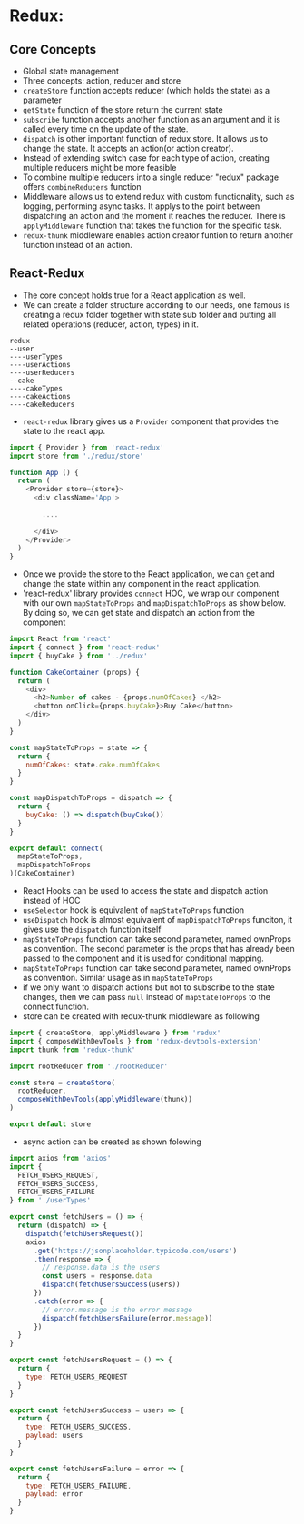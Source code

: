 # Redux:

## Core Concepts

- Global state management
- Three concepts: action, reducer and store
- `createStore` function accepts reducer (which holds the state) as a parameter
- `getState` function of the store return the current state
- `subscribe` function accepts another function as an argument and it is called every time on the update of the state.
- `dispatch` is other important function of redux store. It allows us to change the state. It accepts an action(or action creator).
- Instead of extending switch case for each type of action, creating multiple reducers might be more feasible
- To combine multiple reducers into a single reducer "redux" package offers `combineReducers` function
- Middleware allows us to extend redux with custom functionality, such as logging, performing async tasks. It applys to the point between dispatching an action and the moment it reaches the reducer. There is `applyMiddleware` function that takes the function for the specific task.
- `redux-thunk` middleware enables action creator funtion to return another function instead of an action.


## React-Redux

- The core concept holds true for a React application as well.
- We can create a folder structure according to our needs, one famous is creating a redux folder together with state sub folder and putting all related operations (reducer, action, types) in it.

```
redux
--user
----userTypes
----userActions
----userReducers
--cake
----cakeTypes
----cakeActions
----cakeReducers
```

- `react-redux` library gives us a `Provider` component that provides the state to the react app.

```javascript
import { Provider } from 'react-redux'
import store from './redux/store'

function App () {
  return (
    <Provider store={store}>
      <div className='App'>
      
        ....
        
      </div>
    </Provider>
  )
}
```
- Once we provide the store to the React application, we can get and change the state within any component in the react application.
- 'react-redux' library provides `connect` HOC, we wrap our component with our own `mapStateToProps` and `mapDispatchToProps` as show below. By doing so, we can get state and dispatch an action from the component
```javascript
import React from 'react'
import { connect } from 'react-redux'
import { buyCake } from '../redux'

function CakeContainer (props) {
  return (
    <div>
      <h2>Number of cakes - {props.numOfCakes} </h2>
      <button onClick={props.buyCake}>Buy Cake</button>
    </div>
  )
}

const mapStateToProps = state => {
  return {
    numOfCakes: state.cake.numOfCakes
  }
}

const mapDispatchToProps = dispatch => {
  return {
    buyCake: () => dispatch(buyCake())
  }
}

export default connect(
  mapStateToProps,
  mapDispatchToProps
)(CakeContainer)
```

- React Hooks can be used to access the state and dispatch action instead of HOC
- `useSelector` hook is equivalent of `mapStateToProps` function
- `useDispatch` hook is almost equivalent of `mapDispatchToProps` funciton, it gives use the `dispatch` function itself
- `mapStateToProps` function can take second parameter, named ownProps as convention. The second parameter is the props that has already been passed to the component and it is used for conditional mapping.
- `mapStateToProps` function can take second parameter, named ownProps as convention. Similar usage as in `mapStateToProps`
- if we only want to dispatch actions but not to subscribe to the state changes, then we can pass `null` instead of `mapStateToProps` to the connect function.
- store can be created with redux-thunk middleware as following
```javascript
import { createStore, applyMiddleware } from 'redux'
import { composeWithDevTools } from 'redux-devtools-extension'
import thunk from 'redux-thunk'

import rootReducer from './rootReducer'

const store = createStore(
  rootReducer,
  composeWithDevTools(applyMiddleware(thunk))
)

export default store
```

- async action can be created as shown folowing
```javascript
import axios from 'axios'
import {
  FETCH_USERS_REQUEST,
  FETCH_USERS_SUCCESS,
  FETCH_USERS_FAILURE
} from './userTypes'

export const fetchUsers = () => {
  return (dispatch) => {
    dispatch(fetchUsersRequest())
    axios
      .get('https://jsonplaceholder.typicode.com/users')
      .then(response => {
        // response.data is the users
        const users = response.data
        dispatch(fetchUsersSuccess(users))
      })
      .catch(error => {
        // error.message is the error message
        dispatch(fetchUsersFailure(error.message))
      })
  }
}

export const fetchUsersRequest = () => {
  return {
    type: FETCH_USERS_REQUEST
  }
}

export const fetchUsersSuccess = users => {
  return {
    type: FETCH_USERS_SUCCESS,
    payload: users
  }
}

export const fetchUsersFailure = error => {
  return {
    type: FETCH_USERS_FAILURE,
    payload: error
  }
}
```

